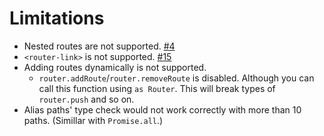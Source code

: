 # Limitations

- Nested routes are not supported. [#4][]
- `<router-link>` is not supported. [#15][]
- Adding routes dynamically is not supported.
  - `router.addRoute`/`router.removeRoute` is disabled. Although you can call this function using `as Router`. This will break types of `router.push` and so on.
- Alias paths' type check would not work correctly with more than 10 paths. (Simillar with `Promise.all`.)

[#4]: https://github.com/sapphi-red/vue-routider/issues/4
[#15]: https://github.com/sapphi-red/vue-routider/issues/15
